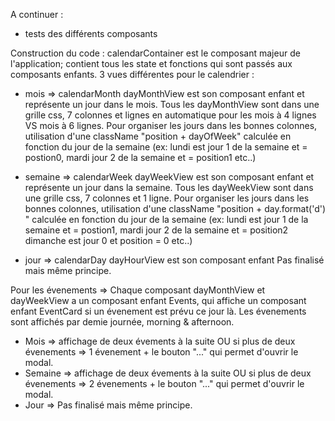 A continuer : 
- tests des différents composants

Construction du code : 
calendarContainer est le composant majeur de l'application; contient tous les state et fonctions qui sont passés aux composants enfants.
3 vues différentes pour le calendrier : 

- mois => calendarMonth
    dayMonthView est son composant enfant et représente un jour dans le mois.
    Tous les dayMonthView sont dans une grille css, 7 colonnes et lignes en automatique pour les mois à 4 lignes VS mois à 6 lignes.
    Pour organiser les jours dans les bonnes colonnes, utilisation d'une className "position + dayOfWeek" calculée en fonction du jour de la semaine (ex: lundi est jour 1 de la semaine et = postion0, mardi jour 2 de la semaine et = position1 etc..)

- semaine => calendarWeek
    dayWeekView est son composant enfant et représente un jour dans la semaine.
    Tous les dayWeekView sont dans une grille css, 7 colonnes et 1  ligne.
    Pour organiser les jours dans les bonnes colonnes, utilisation d'une className "position + day.format('d') " calculée en fonction du jour de la semaine (ex: lundi est jour 1 de la semaine et = postion1, mardi jour 2 de la semaine et = position2 dimanche est jour 0 et position = 0 etc..)


- jour => calendarDay
dayHourView est son composant enfant
    Pas finalisé mais même principe.


Pour les évenements => 
Chaque composant dayMonthView et dayWeekView a un composant enfant Events, qui affiche un composant enfant EventCard si un évenement est prévu ce jour là.
Les évenements sont affichés par demie journée, morning & afternoon.

- Mois => affichage de deux évements à la suite OU si plus de deux évenements => 1 évenement + le bouton "..." qui permet d'ouvrir le modal.
- Semaine => affichage de deux évements à la suite OU si plus de deux évenements => 2 évenements + le bouton "..." qui permet d'ouvrir le modal.
- Jour => Pas finalisé mais même principe.
